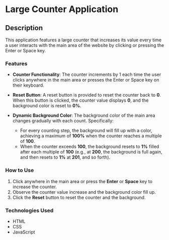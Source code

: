 # Large Counter Application

## Description

This application features a large counter that increases its value every time a user interacts with the main area of the website by clicking or pressing the Enter or Space key. 

### Features

- **Counter Functionality**: The counter increments by 1 each time the user clicks anywhere in the main area or presses the Enter or Space key on their keyboard.
  
- **Reset Button**: A reset button is provided to reset the counter back to **0**. When this button is clicked, the counter value displays **0**, and the background color is reset to **0%**.

- **Dynamic Background Color**: The background color of the main area changes gradually with each count. Specifically:
  - For every counting step, the background will fill up with a color, achieving a maximum of **100%** when the counter reaches a multiple of **100**.
  - When the counter exceeds **100**, the background resets to **1%** filled after each multiple of **100** (e.g., at **200**, the background is full again, and then resets to **1%** at **201**, and so forth).

### How to Use

1. Click anywhere in the main area or press the **Enter** or **Space** key to increase the counter.
2. Observe the counter value increase and the background color fill up.
3. Click the **Reset** button to reset the counter and the background.

### Technologies Used

- HTML
- CSS
- JavaScript
